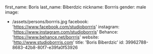 first_name: Boris
last_name: Biberdzic
nickname: Borrris
gender: male
image:
  - /assets/persons/borrris.jpg
facebook: 'https://www.facebook.com/studioborrris'
instagram: 'https://www.instagram.com/studioborrris'
Behance: 'https://www.behance.net/borrris'
website: 'http://www.studioborrris.com'
title: 'Boris Biberdzic'
id: 39962788-8683-42b8-80f7-e39fa0f53926
